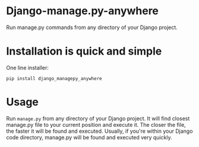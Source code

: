 # Django-manage.py-anywhere
Run manage.py commands from any directory of your Django project.

# Installation is quick and simple
One line installer:   
```
pip install django_managepy_anywhere
```

# Usage
Run ```manage.py``` from any directory of your Django project. It will find closest manage.py file to your current position and execute it. 
The closer the file, the faster it will be found and executed. Usually, if you're within your Django code directory, manage.py will be found and executed very quickly.
